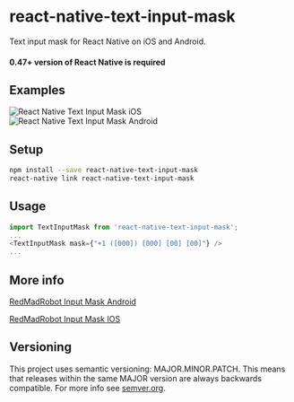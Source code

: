 # react-native-text-input-mask
Text input mask for React Native on iOS and Android.

#### 0.47+ version of React Native is required

## Examples

![React Native Text Input Mask iOS](https://s3.amazonaws.com/react-native-text-input-mask/react-native-text-input-mask-ios.gif)
![React Native Text Input Mask Android](https://s3.amazonaws.com/react-native-text-input-mask/react-native-text-input-mask-android-updated.gif)

## Setup

```bash
npm install --save react-native-text-input-mask
react-native link react-native-text-input-mask
```

## Usage

```javascript
import TextInputMask from 'react-native-text-input-mask';
...
<TextInputMask mask={"+1 ([000]) [000] [00] [00]"} />
...
```

## More info

[RedMadRobot Input Mask Android](https://github.com/RedMadRobot/input-mask-android)

[RedMadRobot Input Mask IOS](https://github.com/RedMadRobot/input-mask-ios)

## Versioning

This project uses semantic versioning: MAJOR.MINOR.PATCH.
This means that releases within the same MAJOR version are always backwards compatible. For more info see [semver.org](http://semver.org/).
